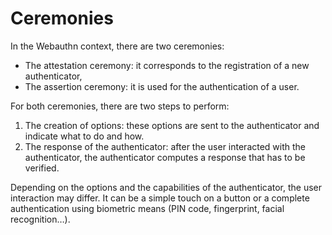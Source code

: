 # Ceremonies

In the Webauthn context, there are two ceremonies:

* The attestation ceremony: it corresponds to the registration of a new authenticator,
* The assertion ceremony: it is used for the authentication of a user.

For both ceremonies, there are two steps to perform:

1. The creation of options: these options are sent to the authenticator and indicate what to do and how.
2. The response of the authenticator: after the user interacted with the authenticator, the authenticator computes a response that has to be verified.

Depending on the options and the capabilities of the authenticator, the user interaction may differ. It can be a simple touch on a button or a complete authentication using biometric means \(PIN code, fingerprint, facial recognition…\).

